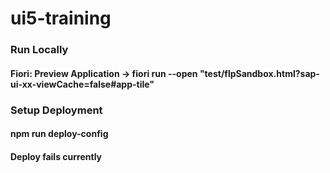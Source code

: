 # ui5-training

### Run Locally
#### Fiori: Preview Application -> fiori run --open \"test/flpSandbox.html?sap-ui-xx-viewCache=false#app-tile\"

### Setup Deployment
#### npm run deploy-config
#### Deploy fails currently
